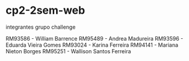 # cp2-2sem-web

integrantes grupo challenge

RM93586 - William Barrence
RM95489 - Andrea Madureira
RM93596 - Eduarda Vieira Gomes
RM93024 - Karina Ferreira
RM94141 - Mariana Nieton Borges
RM95251 - Wallison Santos Ferreira
